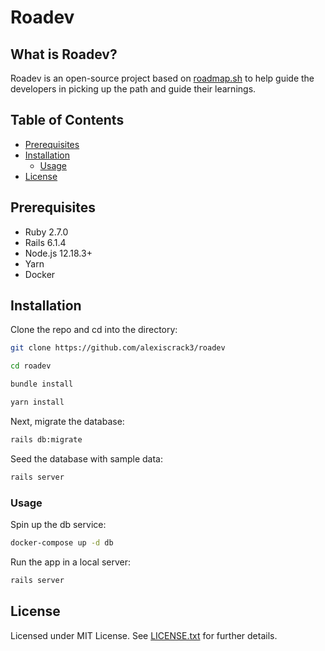 # Roadev

## What is Roadev?

Roadev is an open-source project based on [roadmap.sh](https://roadmap.sh) to help guide the developers in picking up the path and guide their learnings.

## Table of Contents

- [Prerequisites](#prerequisites)
- [Installation](#installation)
  - [Usage](#usage)
- [License](#license)

## Prerequisites

- Ruby 2.7.0
- Rails 6.1.4
- Node.js 12.18.3+
- Yarn
- Docker

## Installation

Clone the repo and cd into the directory:

```bash
git clone https://github.com/alexiscrack3/roadev
```

```bash
cd roadev
```

```bash
bundle install
```

```bash
yarn install
```

Next, migrate the database:

```bash
rails db:migrate
```

Seed the database with sample data:

```bash
rails server
```

### Usage

Spin up the db service:

```bash
docker-compose up -d db
```

Run the app in a local server:

```bash
rails server
```

## License

Licensed under MIT License. See [LICENSE.txt](LICENSE) for further details.
